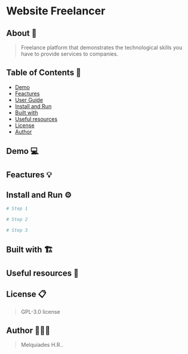 # Website Freelancer

## About 🚀

  > Freelance platform that demonstrates the technological skills you have to provide services to companies.

## Table of Contents 📑

* [Demo](#demo)
* [Feactures](#feactures)
* [User Guide](#user-guide)
* [Install and Run](#install-run)
* [Built with](#built-with)
* [Useful resources](#useful-resources)
* [License](#license)
* [Author](#author)


## Demo 💻

## Feactures 💡

## Install and Run ⚙️

```bash
# Step 1
```
```bash
# Step 2
```
```bash
# Step 3
```

## Built with 🏗️

## Useful resources 🔧

## License 📋

  > GPL-3.0 license

## Author 🧑🏻‍💻

  > Melquiades H.R..
